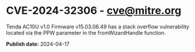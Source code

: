 # CVE-2024-32306 - cve@mitre.org

Tenda AC10U v1.0 Firmware v15.03.06.49 has a stack overflow vulnerability located via the PPW parameter in the fromWizardHandle function.

**Publish date:** 2024-04-17
